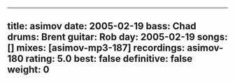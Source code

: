 
---
title: asimov
date: 2005-02-19
bass:	Chad
drums:	Brent
guitar:	Rob
day: 2005-02-19
songs: []
mixes: [asimov-mp3-187]
recordings: asimov-180
rating: 5.0
best: false
definitive: false
weight: 0
---
